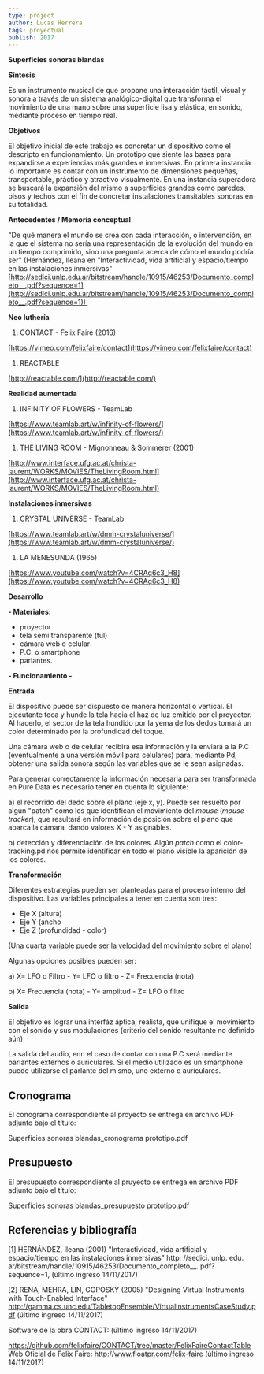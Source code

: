 ```yaml
---
type: project
author: Lucas Herrera
tags: proyectual
publish: 2017
---
```

**Superficies sonoras blandas** 

**Síntesis** 

Es un instrumento musical de que propone una interacción táctil, visual y sonora a través de un sistema analógico-digital que transforma el movimiento de una mano sobre una superficie lisa y elástica, en sonido, mediante proceso en tiempo real. 

**Objetivos** 

El objetivo inicial de este trabajo es concretar un dispositivo como el descripto en funcionamiento. Un prototipo que siente las bases para expandirse a experiencias más grandes e inmersivas. En primera instancia lo importante es contar con un instrumento de dimensiones pequeñas, transportable, práctico y atractivo visualmente. En una instancia superadora se buscará la expansión del mismo a superficies grandes como paredes, pisos y techos con el fin de concretar instalaciones transitables sonoras en su totalidad.

**Antecedentes / Memoria conceptual** 

"De qué manera el mundo se crea con cada interacción, o intervención, en la que el sistema no sería una representación de la evolución del mundo en un tiempo comprimido, sino una pregunta acerca de cómo el mundo podría ser" (Hernández, Ileana en "Interactividad, vida artificial y espacio/tiempo en las instalaciones inmersivas" [http://sedici.unlp.edu.ar/bitstream/handle/10915/46253/Documento_completo__.pdf?sequence=1](http://sedici.unlp.edu.ar/bitstream/handle/10915/46253/Documento_completo__.pdf?sequence=1)) 

  

**Neo luthería**

1. CONTACT - Felix Faire (2016) 

[https://vimeo.com/felixfaire/contact](https://vimeo.com/felixfaire/contact)

1. REACTABLE 

[http://reactable.com/](http://reactable.com/)

**Realidad aumentada**

1. INFINITY OF FLOWERS - TeamLab

[https://www.teamlab.art/w/infinity-of-flowers/](https://www.teamlab.art/w/infinity-of-flowers/)

1. THE LIVING ROOM - Mignonneau & Sommerer (2001)

[http://www.interface.ufg.ac.at/christa-laurent/WORKS/MOVIES/TheLivingRoom.html](http://www.interface.ufg.ac.at/christa-laurent/WORKS/MOVIES/TheLivingRoom.html)

**Instalaciones inmersivas**

1. CRYSTAL UNIVERSE - TeamLab

[https://www.teamlab.art/w/dmm-crystaluniverse/](https://www.teamlab.art/w/dmm-crystaluniverse/)

1. LA MENESUNDA (1965) 

[https://www.youtube.com/watch?v=4CRAq6c3_H8](https://www.youtube.com/watch?v=4CRAq6c3_H8)

  

**Desarrollo** 

**- Materiales:**

- proyector 
- tela semi transparente (tul) 
- cámara web o celular 
- P.C. o smartphone 
- parlantes. 

**- Funcionamiento -**

**Entrada** 

El dispositivo puede ser dispuesto de manera horizontal o vertical. El ejecutante toca y hunde la tela hacia el haz de luz emitido por el proyector. Al hacerlo, el sector de la tela hundido por la yema de los dedos tomará un color determinado por la profundidad del toque.

Una cámara web o de celular recibirá esa información y la enviará a la P.C (eventualmente a una versión móvil para celulares) para, mediante Pd, obtener una salida sonora según las variables que se le sean asignadas.

Para generar correctamente la información necesaria para ser transformada en Pure Data es necesario tener en cuenta lo siguiente: 

a) el recorrido del dedo sobre el plano (eje x, y). Puede ser resuelto por algún "patch" como los que identifican el movimiento del _mouse_ (_mouse tracker_), que resultará en información de posición sobre el plano que abarca la cámara, dando valores X - Y asignables.

b) detección y diferenciación de los colores. Algún _patch_ como el color-tracking.pd nos permite identificar en todo el plano visible la aparición de los colores.

**Transformación** 

Diferentes estrategias pueden ser planteadas para el proceso interno del dispositivo. Las variables principales a tener en cuenta son tres: 

- Eje X (altura)
- Eje Y (ancho 
- Eje Z (profundidad - color)

(Una cuarta variable puede ser la velocidad del movimiento sobre el plano)

Algunas opciones posibles pueden ser:

a) X= LFO o Filtro - Y= LFO o filtro - Z= Frecuencia (nota)

b) X= Frecuencia (nota) - Y= amplitud - Z= LFO o filtro

**Salida** 

El objetivo es lograr una interfáz áptica, realista, que unifique el movimiento con el sonido y sus modulaciones (criterio del sonido resultante no definido aún)

La salida del audio, enn el caso de contar con una P.C será mediante parlantes externos o auriculares. Si el medio utilizado es un smartphone puede utilizarse el parlante del mismo, uno externo o auriculares.

## Cronograma

El conograma correspondiente al proyecto se entrega en archivo PDF adjunto bajo el título:

Superficies sonoras blandas_cronograma prototipo.pdf

## Presupuesto

El presupuesto correspondiente al pruyecto se entrega en archivo PDF adjunto bajo el título:

Superficies sonoras blandas_presupuesto prototipo.pdf

## Referencias y bibliografía

[1] HERNÁNDEZ, Ileana (2001) "Interactividad, vida artificial y espacio/tiempo en las instalaciones inmersivas" http: //sedici. unlp. edu. ar/bitstream/handle/10915/46253/Documento_completo__. pdf? sequence=1, (último ingreso 14/11/2017)

[2] RENA, MEHRA, LIN, COPOSKY (2005) "Designing Virtual Instruments with Touch-Enabled Interface" http://gamma.cs.unc.edu/TabletopEnsemble/VirtualInstrumentsCaseStudy.pdf (último ingreso 14/11/2017)

Software de la obra CONTACT: (último ingreso 14/11/2017)

https://github.com/felixfaire/CONTACT/tree/master/FelixFaireContactTable  
Web Oficial de Felix Faire: http://www.floatpr.com/felix-faire (último ingreso 14/11/2017)